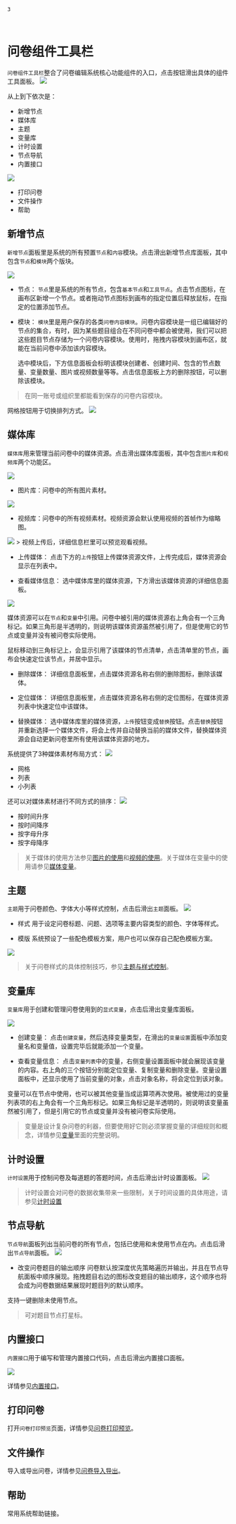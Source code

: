 ```index
3
```
```tag

```
```summary

```

# 问卷组件工具栏

`问卷组件工具栏`整合了问卷编辑系统核心功能组件的入口，点击按钮滑出具体的组件工具面板。
<img src='../../assets/snapshots/layout/toolbar/top.png'>

从上到下依次是：
+ 新增节点
+ 媒体库
+ 主题
+ 变量库
+ 计时设置
+ 节点导航
+ 内置接口

<img src='../../assets/snapshots/layout/toolbar/bottom.png'>

+ 打印问卷
+ 文件操作
+ 帮助

## 新增节点

`新增节点`面板里是系统的所有预置`节点`和`内容`模块。点击滑出新增节点库面板，其中包含`节点`和`模块`两个版块。

<img src='../../assets/snapshots/kit/nodes/grid.png'>

+ 节点：
`节点`里是系统的所有节点，包含`基本节点`和`工具节点`。点击节点图标，在画布区新增一个节点。或者拖动节点图标到画布的指定位置后释放鼠标，在指定的位置添加节点。

+ 模块：
`模块`里是用户保存的各类`问卷内容模块`。问卷内容模块是一组已编辑好的节点的集合，有时，因为某些题目组合在不同问卷中都会被使用，我们可以把这些题目节点存储为一个问卷内容模块。使用时，拖拽内容模块到画布区，就能在当前问卷中添加该内容模块。

  选中模块后，下方信息面板会标明该模块创建者、创建时间、包含的节点数量、变量数量、图片或视频数量等等。点击信息面板上方的删除按钮，可以删除该模块。

> 在同一账号或组织里都能看到保存的问卷内容模块。

网格按钮用于切换排列方式。
<img src='../../assets/snapshots/kit/nodes/list.png'>

## 媒体库

`媒体库`用来管理当前问卷中的媒体资源。点击滑出媒体库面板，其中包含`图片库`和`视频库`两个功能区。

<img src='../../assets/snapshots/kit/assets-cn.jpg'>

+ 图片库：问卷中的所有图片素材。
<img src='../../assets/snapshots/kit/assets/image.png'>
 
+ 视频库：问卷中的所有视频素材。视频资源会默认使用视频的首帧作为缩略图。
<img src='../../assets/snapshots/kit/assets/video.png'>
  > 视频上传后，详细信息栏里可以预览观看视频。

+ 上传媒体：
点击下方的`上传`按钮上传媒体资源文件，上传完成后，媒体资源会显示在列表中。

+ 查看媒体信息：
选中媒体库里的媒体资源，下方滑出该媒体资源的详细信息面板。
<img src='../../assets/snapshots/kit/assets/assets-reference.png'>

  媒体资源可以在`节点`和`变量`中引用。问卷中被引用的媒体资源右上角会有一个三角标记。如果三角形是半透明的，则说明该媒体资源虽然被引用了，但是使用它的节点或变量并没有被问卷实际使用。

  鼠标移动到三角标记上，会显示引用了该媒体的节点清单，点击清单里的节点，画布会快速定位该节点，并居中显示。

+ 删除媒体：
详细信息面板里，点击媒体资源名称右侧的删除图标，删除该媒体。

+ 定位媒体：
详细信息面板里，点击媒体资源名称右侧的定位图标，在媒体资源列表中快速定位中该媒体。

+ 替换媒体：
选中媒体库里的媒体资源，`上传`按钮变成`替换`按钮。点击`替换`按钮并重新选择一个媒体文件，将会上传并自动替换当前的媒体文件，替换媒体资源会自动更新问卷里所有使用该媒体资源的地方。

系统提供了3种媒体素材布局方式：
<img src='../../assets/snapshots/kit/assets/image-menu.png'>
+ 网格
+ 列表
+ 小列表

还可以对媒体素材进行不同方式的排序：
<img src='../../assets/snapshots/kit/assets/image-newest.png'>
+ 按时间升序
+ 按时间降序
+ 按字母升序
+ 按字母降序

> 关于媒体的使用方法参见[图片的使用](../media/image.md)和[视频的使用](../media/video.md)。关于媒体在变量中的使用请参见[媒体变量](../variable/media-type.md)。

## 主题

`主题`用于问卷颜色、字体大小等样式控制，点击后滑出`主题`面板。
<img src='../../assets/snapshots/kit/theme-cn.jpg'>

+ 样式
用于设定问卷标题、问题、选项等主要内容类型的颜色、字体等样式。

+ 模版
系统预设了一些配色模板方案，用户也可以保存自己配色模板方案。
<img src='../../assets/snapshots/kit/theme/my-theme.png'>

> 关于问卷样式的具体控制技巧，参见[主题与样式控制](../theme/concept.md)。

## 变量库

`变量库`用于创建和管理问卷使用到的`显式变量`，点击后滑出变量库面板。

<img src='../../assets/snapshots/kit/custom-variables-cn.jpg'>

+ 创建变量：
点击`创建变量`，然后选择变量类型，在滑出的`变量设置`面板中添加变量名和变量值，设置完毕后就能添加一个变量。

+ 查看变量信息：
点击`变量列表`中的变量，右侧变量设置面板中就会展现该变量的内容。右上角的三个按钮分别能定位变量、复制变量和删除变量。变量设置面板中，还显示使用了当前变量的对象，点击对象名称，将会定位到该对象。

变量可以在节点中使用，也可以被其他变量当成运算项再次使用。被使用过的变量列表项的右上角会有一个三角形标记。如果三角标记是半透明的，则说明该变量虽然被引用了，但是引用它的节点或变量并没有被问卷实际使用。

> 变量是设计复杂问卷的利器，但要使用好它则必须掌握变量的详细规则和概念，详情参见[变量](../variable/concept.md)里面的完整说明。

## 计时设置

`计时设置`用于控制问卷及每道题的答题时间，点击后滑出计时设置面板。
<img src='../../assets/snapshots/kit/timing.png'>

> 计时设置会对问卷的数据收集带来一些限制，关于时间设置的具体用途，请参见[计时设置](../timing/concept.md)

## 节点导航

`节点导航`面板列出当前问卷的所有节点，包括已使用和未使用节点在内。点击后滑出`节点导航`面板。
<img src='../../assets/snapshots/kit/navigator-cn.jpg'>

+ 改变问卷题目的输出顺序
问卷默认按深度优先策略遍历并输出，并且在节点导航面板中顺序展现。拖拽题目右边的图标改变题目的输出顺序，这个顺序也将会成为问卷数据结果展现时题目列的默认顺序。

支持一键删除未使用节点。

> 可对题目节点打星标。

## 内置接口

`内置接口`用于编写和管理内置接口代码，点击后滑出内置接口面板。

<img src='../../assets/snapshots/kit/embed-api.png'>

详情参见[内置接口](../embed-api/concept.md)。

## 打印问卷

打开`问卷打印预览`页面，详情参见[问卷打印预览](../preview/print.md)。

## 文件操作

导入或导出问卷，详情参见[问卷导入导出](../advance-topic/import-export.md)。

## 帮助

常用系统帮助链接。

